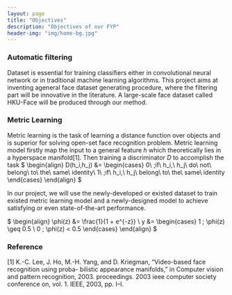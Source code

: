 ```yaml
---
layout: page
title: "Objectives"
description: "Objectives of our FYP"
header-img: "img/home-bg.jpg"
---
```




### Automatic filtering


Dataset is essential for training classifiers either in convolutional neural network or in traditional machine learning algorithms. This project aims at inventing ageneral face dataset generating procedure, where the filtering part will be innovative in the literature. A large-scale face dataset called HKU-Face will be produced through our method. 



### Metric Learning


Metric learning is the task of learning a distance function over objects and is superior for solving open-set face recognition problem. Metric learning model firstly map the input to a general feature $h$ which theoretically lies in a hyperspace manifold[1]. Then training a discriminator $D$ to accomplish the task 
$
\begin{align}
D(h_i,h_j) &=
\begin{cases} 
0\ ;if\ h_i,\ h_j\ do\ not\ belong\ to\ the\ same\ identity\\
1\ ;if\ h_i,\ h_j\ belong\ to\ the\ same\ identity
\end{cases}
\end{align}
$

In our project, we will use the newly-developed or existed dataset to train existed metric learning model and a newly-designed model to achieve satisfying or even state-of-the-art performance.


$
\begin{align}
\phi(z) &= \frac{1}{1 + e^{-z}} \\
y &=
\begin{cases}
1 \; \phi(z) \geq 0.5 \\
0 \; \phi(z) < 0.5
\end{cases}
\end{align}
$



### Reference

[1] K.-C. Lee, J. Ho, M.-H. Yang, and D. Kriegman, “Video-based face recognition using proba- bilistic appearance manifolds,” in Computer vision and pattern recognition, 2003. proceedings. 2003 ieee computer society conference on, vol. 1. IEEE, 2003, pp. I–I.


